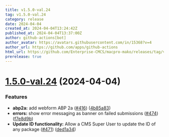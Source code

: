 ```yaml
---
title: v1.5.0-val.24
tag: v1.5.0-val.24
category: release
date: 2024-04-04
created_at: 2024-04-04T13:24:42Z
published_at: 2024-04-04T13:37:00Z
author: github-actions[bot]
author_avatar: https://avatars.githubusercontent.com/in/15368?v=4
author_url: https://github.com/apps/github-actions
html_url: https://github.com/Enterprise-CMCS/macpro-mako/releases/tag/v1.5.0-val.24
prerelease: true
---
```


# [1.5.0-val.24](https://github.com/Enterprise-CMCS/macpro-mako/compare/v1.5.0-val.23...v1.5.0-val.24) (2024-04-04)


### Features

* **abp2a:** add webform ABP 2a ([#416](https://github.com/Enterprise-CMCS/macpro-mako/issues/416)) ([4b85a83](https://github.com/Enterprise-CMCS/macpro-mako/commit/4b85a8305dd0ca0ecc2d8d6aac7dfe358cb8558b))
* **errors:** show error messaging as banner on failed submissions ([#474](https://github.com/Enterprise-CMCS/macpro-mako/issues/474)) ([f7e8d9b](https://github.com/Enterprise-CMCS/macpro-mako/commit/f7e8d9bb709edb2b13162474d9167a97a2d89032))
* **Update ID functionality:**  Allow a CMS Super User to update the ID of any package ([#471](https://github.com/Enterprise-CMCS/macpro-mako/issues/471)) ([ded1a34](https://github.com/Enterprise-CMCS/macpro-mako/commit/ded1a34481489202676b613f79fb62770aef78b3))




